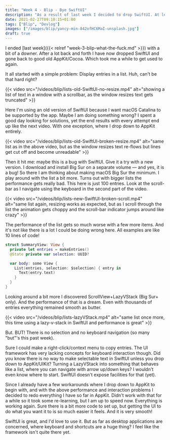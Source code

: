 ```yaml
---
title: "Week 4 - Blip - Bye SwiftUI"
description: "As a result of last week I decided to drop SwiftUI. At least for now"
date: 2021-02-27T09:10:15+01:00
tags: ["Blip", "Devlog"]
images: ["/images/blip/yancy-min-842ofHC6MaI-unsplash.jpg"]
draft: true
---
```


I ended [last week]({{< relref "week-3-blip-what-the-fuck.md" >}}) with a bit of a downer. After a lot back and forth I have now dropped SwiftUI and gone back to good old AppKit/Cocoa. Which took me a while to get used to again.<!--more-->

It all started with a simple problem: Display entries in a list. Huh, can't be that hard right?

{{< video src="/videos/blip/lists-old-SwiftUI-no-resize.mp4" alt="showing a list of text in a window with a scrollbar, as the window resizes text gets truncated" >}}

Here I'm using an old version of SwiftUI because I want macOS Catalina to be supported by the app. Maybe I am doing something wrong? I spent a good day looking for solutions, yet the end results with every attempt end up like the next video. With one exception, where I drop down to AppKit entirely.

{{< video src="/videos/blip/lists-old-SwiftUI-broken-resize.mp4" alt="same list as in the above video, but as the window resizes text re-flows but lines get cut off and become unreadable" >}}

Then it hit me: maybe this is a bug with SwiftUI. Give it a try with a new version. I download and install  Big Sur on a separate volume — and yes, it is a bug! So there I am thinking about making macOS Big Sur the minimum. I play around with the list a bit more. Turns out with bigger lists the performance gets really bad. This here is just 100 entries. Look at the scroll-bar as I navigate using the keyboard in the second part of the video.

{{< video src="/videos/blip/lists-new-SwiftUI-broken-scroll.mp4" alt="same list again, resizing works as expected, but as I scroll through the list the animation gets choppy and the scroll-bar indicator jumps around like crazy" >}}

The performance of the list gets so much worse with a few more items. And it's not like there is a lot I could be doing wrong here. All examples are like 10 lines of code!

```swift
struct SummaryView: View {
  private let entries = makeEntries()
  @State private var selection: UUID?

  var body: some View {
    List(entries, selection: $selection) { entry in
      Text(entry.text)
    }
  }
}
```

Looking around a bit more I discovered ScrollView+LazyVStack (Big Sur+ only). And the performance of that is a dream. Even with thousands of entries everything remained smooth as butter.

{{< video src="/videos/blip/lists-lazyVStack.mp4" alt="same list once more, this time using a lazy-v-stack in SwiftUI and performance is great" >}}

But. BUT! There is no selection and no keyboard navigation (so many "but"'s this past week).

Sure I could make a right-click/context menu to copy entries. The UI framework has very lacking concepts for keyboard interaction though. Did you know there is no way to make selectable text in SwiftUI unless you drop down to AppKit/UIKit? Turning a LazyVStack into something that behaves like a list, where you can navigate with arrow up/down keys? I wouldn't even know where to start. SwiftUI doesn't expose facilities for that (yet).

Since I already have a few workarounds where I drop down to AppKit to begin with, and with the above performance and interaction problems I decided to redo everything I have so far in AppKit. Didn't work with that for a while so it took some re-learning, but I am up to speed now. Everything is working again. Sure there is a bit more code to set up, but getting the UI to do what you want it to is so much easier it feels. And it is very smooth!

SwiftUI is great, and I'd love to use it. But as far as desktop applications are concerned, where keyboard and shortcuts are a huge thing? I feel like the framework isn't quite there yet.
